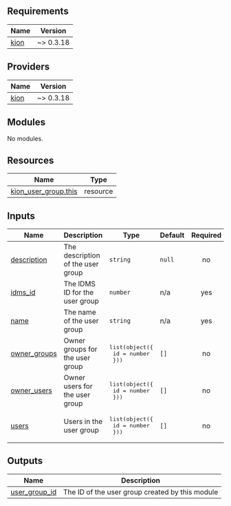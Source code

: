 <!-- BEGIN_TF_DOCS -->
## Requirements

| Name | Version |
|------|---------|
| <a name="requirement_kion"></a> [kion](#requirement\_kion) | ~> 0.3.18 |

## Providers

| Name | Version |
|------|---------|
| <a name="provider_kion"></a> [kion](#provider\_kion) | ~> 0.3.18 |

## Modules

No modules.

## Resources

| Name | Type |
|------|------|
| [kion_user_group.this](https://registry.terraform.io/providers/kionsoftware/kion/latest/docs/resources/user_group) | resource |

## Inputs

| Name | Description | Type | Default | Required |
|------|-------------|------|---------|:--------:|
| <a name="input_description"></a> [description](#input\_description) | The description of the user group | `string` | `null` | no |
| <a name="input_idms_id"></a> [idms\_id](#input\_idms\_id) | The IDMS ID for the user group | `number` | n/a | yes |
| <a name="input_name"></a> [name](#input\_name) | The name of the user group | `string` | n/a | yes |
| <a name="input_owner_groups"></a> [owner\_groups](#input\_owner\_groups) | Owner groups for the user group | <pre>list(object({<br>    id = number<br>  }))</pre> | `[]` | no |
| <a name="input_owner_users"></a> [owner\_users](#input\_owner\_users) | Owner users for the user group | <pre>list(object({<br>    id = number<br>  }))</pre> | `[]` | no |
| <a name="input_users"></a> [users](#input\_users) | Users in the user group | <pre>list(object({<br>    id = number<br>  }))</pre> | `[]` | no |

## Outputs

| Name | Description |
|------|-------------|
| <a name="output_user_group_id"></a> [user\_group\_id](#output\_user\_group\_id) | The ID of the user group created by this module |
<!-- END_TF_DOCS -->
